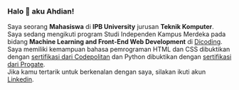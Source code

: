 ### Halo 👋 aku Ahdian!

Saya seorang **Mahasiswa** di **IPB University** jurusan **Teknik Komputer**.\
Saya sedang mengikuti program Studi Independen Kampus Merdeka pada bidang **Machine Learning and Front-End Web Development** di [Dicoding](https://www.dicoding.com/).\
Saya memiliki kemampuan bahasa pemrograman HTML dan CSS dibuktikan dengan [sertifikasi dari Codepolitan](https://www.codepolitan.com/c/PSOVOM5/) dan Python dibuktikan dengan [sertifikasi dari Progate](https://progate.com/course_certificate/9a816d3bqmewv5).\
Jika kamu tertarik untuk berkenalan dengan saya, silakan ikuti akun [Linkedin](https://www.linkedin.com/in/ahdianmirza/).
